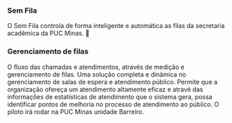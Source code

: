 ### Sem Fila

O Sem Fila controla de forma inteligente e automática as filas da secretaria acadêmica da PUC Minas. :rocket:

### Gerenciamento de filas

O fluxo das chamadas e atendimentos, através de medição e gerenciamento de filas. Uma solução completa e dinâmica no gerenciamento de salas de espera e atendimento público. Permite que a organização ofereça um atendimento altamente eficaz e atravé das informações de estatísticas de atendimento que o sistema gera, possa identificar pontos de melhoria no processo de atendimento ao público. O piloto irá rodar na PUC Minas unidade Barreiro.
